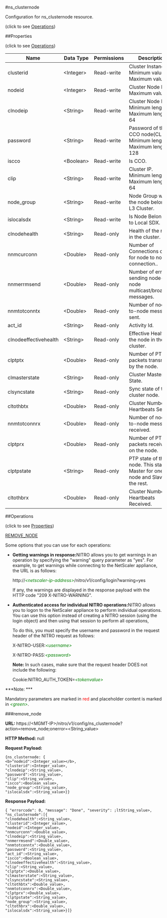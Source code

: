 #ns_clusternode



Configuration for ns_clusternode resource.

<span>(click to see [Operations](#operations))</span>



##Properties 

<span>(click to see [Operations](#operations))</span>





<table><thead><tr><th>Name</th><th>Data Type</th><th>Permissions</th><th>Description</th></tr></thead><tbody><tr><td>clusterid</td><td>&lt;Integer></td><td>Read-write</td><td>Cluster Instance ID.<br>Minimum value = 1<br>Maximum value =</td></tr><tr><td>nodeid</td><td>&lt;Integer></td><td>Read-write</td><td>Cluster Node ID.<br>Maximum value =</td></tr><tr><td>clnodeip</td><td>&lt;String></td><td>Read-write</td><td>Cluster Node IP.<br>Minimum length = 1<br>Maximum length = 64</td></tr><tr><td>password</td><td>&lt;String></td><td>Read-write</td><td>Password of the CCO node(CLIP).<br>Minimum length = 1<br>Maximum length = 128</td></tr><tr><td>iscco</td><td>&lt;Boolean></td><td>Read-write</td><td>Is CCO.</td></tr><tr><td>clip</td><td>&lt;String></td><td>Read-write</td><td>Cluster IP.<br>Minimum length = 1<br>Maximum length = 64</td></tr><tr><td>node_group</td><td>&lt;String></td><td>Read-write</td><td>Node Group where the node belongs in L3 Cluster.</td></tr><tr><td>islocalsdx</td><td>&lt;String></td><td>Read-write</td><td>Is Node Belonging to Local SDX.</td></tr><tr><td>clnodehealth</td><td>&lt;String></td><td>Read-only</td><td>Health of the node in the cluster.</td></tr><tr><td>nnmcurconn</td><td>&lt;Double></td><td>Read-only</td><td>Number of Connections open for node to node connection..</td></tr><tr><td>nnmerrmsend</td><td>&lt;Double></td><td>Read-only</td><td>Number of errors in sending node-to-node multicast/broadcast messages.</td></tr><tr><td>nnmtotconntx</td><td>&lt;Double></td><td>Read-only</td><td>Number of node-to-node messages sent.</td></tr><tr><td>act_id</td><td>&lt;String></td><td>Read-only</td><td>Activity Id.</td></tr><tr><td>clnodeeffectivehealth</td><td>&lt;String></td><td>Read-only</td><td>Effective Health of the node in the cluster.</td></tr><tr><td>clptptx</td><td>&lt;Double></td><td>Read-only</td><td>Number of PTP packets transmitted by the node.</td></tr><tr><td>clmasterstate</td><td>&lt;String></td><td>Read-only</td><td>Cluster Master State.</td></tr><tr><td>clsyncstate</td><td>&lt;String></td><td>Read-only</td><td>Sync state of the cluster node.</td></tr><tr><td>cltothbtx</td><td>&lt;Double></td><td>Read-only</td><td>Cluster Number of Heartbeats Sent.</td></tr><tr><td>nnmtotconnrx</td><td>&lt;Double></td><td>Read-only</td><td>Number of node-to-node messages received.</td></tr><tr><td>clptprx</td><td>&lt;Double></td><td>Read-only</td><td>Number of PTP packets received on the node.</td></tr><tr><td>clptpstate</td><td>&lt;String></td><td>Read-only</td><td>PTP state of the node. This state is Master for one node and Slave for the rest.</td></tr><tr><td>cltothbrx</td><td>&lt;Double></td><td>Read-only</td><td>Cluster Number of Heartbeats Received.</td></tr></tbody></table>

##Operations 

<span>(click to see [Properties](#properties))</span>





[REMOVE_NODE](#remove)





Some options that you can use for each operations:

<ul><li><p><b>Getting warnings in response:</b>NITRO allows you to get warnings in an operation by specifying the "warning" query parameter as "yes". For example, to get warnings while connecting to the NetScaler appliance, the URL is as follows:</p><p>http://<span style="color:green;font-style:italic;">&lt;netscaler-ip-address&gt;</span>/nitro/v1/config/login?warning=yes</p><p>If any, the warnings are displayed in the response payload with the HTTP code "209 X-NITRO-WARNING".</p></li><li><p><b>Authenticated access for individual NITRO operations:</b>NITRO allows you to logon to the NetScaler appliance to perform individual operations. You can use this option instead of creating a NITRO session (using the login object) and then using that session to perform all operations,</p><p>To do this, you must specify the username and password in the request header of the NITRO request as follows:</p><p>X-NITRO-USER:<span style="color:green;font-style:italic;">&lt;username&gt;</span></p><p>X-NITRO-PASS:<span style="color:green;font-style:italic;">&lt;password&gt;</span></p><p><b>Note: </b>In such cases, make sure that the request header DOES not include the following:</p><p>Cookie:NITRO_AUTH_TOKEN=<span style="color:green;font-style:italic;">&lt;tokenvalue&gt;</span></p></li></ul>







***Note: *** 

Mandatory parameters are marked in <span style="color:#FF0000;">red</span> and placeholder content is marked in <span style="color:green;font-style:italic">&lt;green&gt;</span>.



###remove_node







<b>URL: </b>https://&lt;MGMT-IP&gt;/nitro/v1/config/ns_clusternode?action=remove_node;onerror=&lt;String_value&gt;

<b>HTTP Method: </b>null

<b>Request Payload: </b>
```
{ns_clusternode: {
<b>"nodeid":<Integer_value></b>,
"clusterid":<Integer_value>,
"clnodeip":<String_value>,
"password":<String_value>,
"clip":<String_value>,
"iscco":<Boolean_value>,
"node_group":<String_value>,
"islocalsdx":<String_value>}}
```

<b>Response Payload: </b>
```
{ "errorcode": 0, "message": "Done", "severity": ;ltString_value>, "ns_clusternode":[{
"clnodehealth":<String_value>,
"clusterid":<Integer_value>,
"nodeid":<Integer_value>,
"nnmcurconn":<Double_value>,
"clnodeip":<String_value>,
"nnmerrmsend":<Double_value>,
"nnmtotconntx":<Double_value>,
"password":<String_value>,
"act_id":<String_value>,
"iscco":<Boolean_value>,
"clnodeeffectivehealth":<String_value>,
"clip":<String_value>,
"clptptx":<Double_value>,
"clmasterstate":<String_value>,
"clsyncstate":<String_value>,
"cltothbtx":<Double_value>,
"nnmtotconnrx":<Double_value>,
"clptprx":<Double_value>,
"clptpstate":<String_value>,
"node_group":<String_value>,
"cltothbrx":<Double_value>,
"islocalsdx":<String_value>}]}
```







